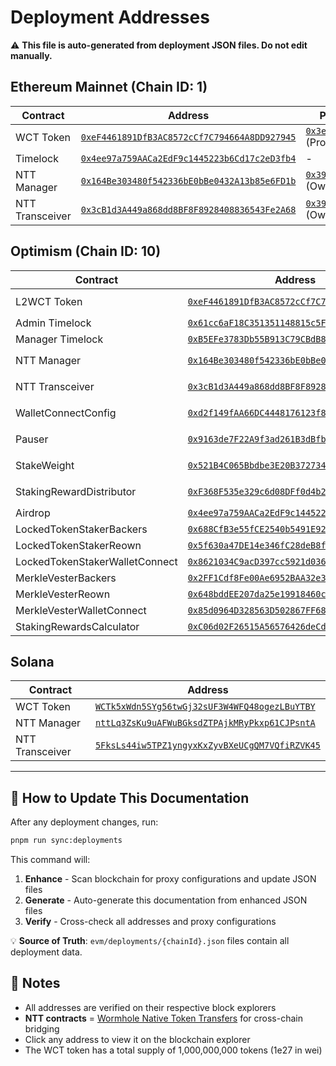 # Deployment Addresses

⚠️ **This file is auto-generated from deployment JSON files. Do not edit manually.**

## Ethereum Mainnet (Chain ID: 1)

| Contract | Address | ProxyAdmin/Owner (if Proxy contract) |
| -------- | ------- | ------------------------------------ |
| WCT Token | [`0xeF4461891DfB3AC8572cCf7C794664A8DD927945`](https://etherscan.io/address/0xeF4461891DfB3AC8572cCf7C794664A8DD927945) | [`0x3eD030AAF23b5C52c224Cb72100C22f581D10Df4`](https://etherscan.io/address/0x3eD030AAF23b5C52c224Cb72100C22f581D10Df4) (ProxyAdmin) |
| Timelock | [`0x4ee97a759AACa2EdF9c1445223b6Cd17c2eD3fb4`](https://etherscan.io/address/0x4ee97a759AACa2EdF9c1445223b6Cd17c2eD3fb4) | - |
| NTT Manager | [`0x164Be303480f542336bE0bBe0432A13b85e6FD1b`](https://etherscan.io/address/0x164Be303480f542336bE0bBe0432A13b85e6FD1b) | [`0x398A2749487B2a91f2f543C01F7afD19AEE4b6b0`](https://etherscan.io/address/0x398A2749487B2a91f2f543C01F7afD19AEE4b6b0) (Owner) |
| NTT Transceiver | [`0x3cB1d3A449a868dd8BF8F8928408836543Fe2A68`](https://etherscan.io/address/0x3cB1d3A449a868dd8BF8F8928408836543Fe2A68) | [`0x398A2749487B2a91f2f543C01F7afD19AEE4b6b0`](https://etherscan.io/address/0x398A2749487B2a91f2f543C01F7afD19AEE4b6b0) (Owner) |

## Optimism (Chain ID: 10)

| Contract | Address | ProxyAdmin/Owner (if Proxy contract) |
| -------- | ------- | ------------------------------------ |
| L2WCT Token | [`0xeF4461891DfB3AC8572cCf7C794664A8DD927945`](https://optimistic.etherscan.io/address/0xeF4461891DfB3AC8572cCf7C794664A8DD927945) | [`0x3eD030AAF23b5C52c224Cb72100C22f581D10Df4`](https://optimistic.etherscan.io/address/0x3eD030AAF23b5C52c224Cb72100C22f581D10Df4) (ProxyAdmin) |
| Admin Timelock | [`0x61cc6aF18C351351148815c5F4813A16DEe7A7E4`](https://optimistic.etherscan.io/address/0x61cc6aF18C351351148815c5F4813A16DEe7A7E4) | - |
| Manager Timelock | [`0xB5EFe3783Db55B913C79CBdB81C9d2C0a993f5f0`](https://optimistic.etherscan.io/address/0xB5EFe3783Db55B913C79CBdB81C9d2C0a993f5f0) | - |
| NTT Manager | [`0x164Be303480f542336bE0bBe0432A13b85e6FD1b`](https://optimistic.etherscan.io/address/0x164Be303480f542336bE0bBe0432A13b85e6FD1b) | [`0x398A2749487B2a91f2f543C01F7afD19AEE4b6b0`](https://optimistic.etherscan.io/address/0x398A2749487B2a91f2f543C01F7afD19AEE4b6b0) (Owner) |
| NTT Transceiver | [`0x3cB1d3A449a868dd8BF8F8928408836543Fe2A68`](https://optimistic.etherscan.io/address/0x3cB1d3A449a868dd8BF8F8928408836543Fe2A68) | [`0x398A2749487B2a91f2f543C01F7afD19AEE4b6b0`](https://optimistic.etherscan.io/address/0x398A2749487B2a91f2f543C01F7afD19AEE4b6b0) (Owner) |
| WalletConnectConfig | [`0xd2f149fAA66DC4448176123f850C14Ff14f978B3`](https://optimistic.etherscan.io/address/0xd2f149fAA66DC4448176123f850C14Ff14f978B3) | [`0x5eC1CFa1f0F5191BCe755B87bde67a9Fe558Eb57`](https://optimistic.etherscan.io/address/0x5eC1CFa1f0F5191BCe755B87bde67a9Fe558Eb57) (ProxyAdmin) |
| Pauser | [`0x9163de7F22A9f3ad261B3dBfbB9A42886816adE7`](https://optimistic.etherscan.io/address/0x9163de7F22A9f3ad261B3dBfbB9A42886816adE7) | [`0x8714E77FA6Aca75A9b21d79295ec7cF04E4821a8`](https://optimistic.etherscan.io/address/0x8714E77FA6Aca75A9b21d79295ec7cF04E4821a8) (ProxyAdmin) |
| StakeWeight | [`0x521B4C065Bbdbe3E20B3727340730936912DfA46`](https://optimistic.etherscan.io/address/0x521B4C065Bbdbe3E20B3727340730936912DfA46) | [`0x9898b105fe3679f2d31c3A06B58757D913D88e5F`](https://optimistic.etherscan.io/address/0x9898b105fe3679f2d31c3A06B58757D913D88e5F) (ProxyAdmin) |
| StakingRewardDistributor | [`0xF368F535e329c6d08DFf0d4b2dA961C4e7F3fCAF`](https://optimistic.etherscan.io/address/0xF368F535e329c6d08DFf0d4b2dA961C4e7F3fCAF) | [`0x28672bf553c6AB214985868f68A3a491E227aCcB`](https://optimistic.etherscan.io/address/0x28672bf553c6AB214985868f68A3a491E227aCcB) (ProxyAdmin) |
| Airdrop | [`0x4ee97a759AACa2EdF9c1445223b6Cd17c2eD3fb4`](https://optimistic.etherscan.io/address/0x4ee97a759AACa2EdF9c1445223b6Cd17c2eD3fb4) | - |
| LockedTokenStakerBackers | [`0x688CfB3e55fCE2540b5491E923Dc6a9C4f240176`](https://optimistic.etherscan.io/address/0x688CfB3e55fCE2540b5491E923Dc6a9C4f240176) | - |
| LockedTokenStakerReown | [`0x5f630a47DE14e346fC28deB8fE379833A6F6B9B2`](https://optimistic.etherscan.io/address/0x5f630a47DE14e346fC28deB8fE379833A6F6B9B2) | - |
| LockedTokenStakerWalletConnect | [`0x8621034C9acD397cc5921d036225f75699c710FA`](https://optimistic.etherscan.io/address/0x8621034C9acD397cc5921d036225f75699c710FA) | - |
| MerkleVesterBackers | [`0x2FF1Cdf8Fe00Ae6952BAA32e37D84D31A31E2EC2`](https://optimistic.etherscan.io/address/0x2FF1Cdf8Fe00Ae6952BAA32e37D84D31A31E2EC2) | - |
| MerkleVesterReown | [`0x648bddEE207da25e19918460c1Dc9F462F657a19`](https://optimistic.etherscan.io/address/0x648bddEE207da25e19918460c1Dc9F462F657a19) | - |
| MerkleVesterWalletConnect | [`0x85d0964D328563D502867FF6899C6F73D2E59FD1`](https://optimistic.etherscan.io/address/0x85d0964D328563D502867FF6899C6F73D2E59FD1) | - |
| StakingRewardsCalculator | [`0xC06d02F26515A56576426deCddac8d7b9Ca326D1`](https://optimistic.etherscan.io/address/0xC06d02F26515A56576426deCddac8d7b9Ca326D1) | - |

## Solana

| Contract | Address |
| -------- | ------- |
| WCT Token | [`WCTk5xWdn5SYg56twGj32sUF3W4WFQ48ogezLBuYTBY`](https://explorer.solana.com/address/WCTk5xWdn5SYg56twGj32sUF3W4WFQ48ogezLBuYTBY) |
| NTT Manager | [`nttLq3ZsKu9uAFWuBGksdZTPAjkMRyPkxp61CJPsntA`](https://explorer.solana.com/address/nttLq3ZsKu9uAFWuBGksdZTPAjkMRyPkxp61CJPsntA) |
| NTT Transceiver | [`5FksLs44iw5TPZ1yngyxKxZyvBXeUCgQM7VQfiRZVK45`](https://explorer.solana.com/address/5FksLs44iw5TPZ1yngyxKxZyvBXeUCgQM7VQfiRZVK45) |

---

## 🔄 How to Update This Documentation

After any deployment changes, run:
```bash
pnpm run sync:deployments
```

This command will:
1. **Enhance** - Scan blockchain for proxy configurations and update JSON files
2. **Generate** - Auto-generate this documentation from enhanced JSON files
3. **Verify** - Cross-check all addresses and proxy configurations

💡 **Source of Truth**: `evm/deployments/{chainId}.json` files contain all deployment data.

## 📝 Notes

- All addresses are verified on their respective block explorers
- **NTT contracts** = [Wormhole Native Token Transfers](https://docs.wormhole.com/wormhole/native-token-transfers/overview) for cross-chain bridging
- Click any address to view it on the blockchain explorer
- The WCT token has a total supply of 1,000,000,000 tokens (1e27 in wei)
